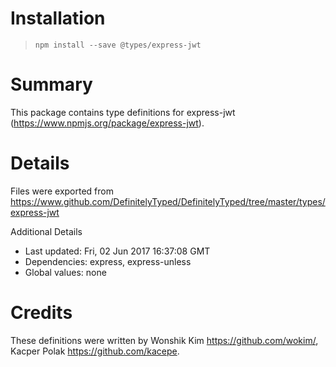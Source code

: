 # Installation
> `npm install --save @types/express-jwt`

# Summary
This package contains type definitions for express-jwt (https://www.npmjs.org/package/express-jwt).

# Details
Files were exported from https://www.github.com/DefinitelyTyped/DefinitelyTyped/tree/master/types/express-jwt

Additional Details
 * Last updated: Fri, 02 Jun 2017 16:37:08 GMT
 * Dependencies: express, express-unless
 * Global values: none

# Credits
These definitions were written by Wonshik Kim <https://github.com/wokim/>, Kacper Polak <https://github.com/kacepe>.

